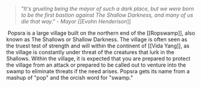 > _"It's grueling being the mayor of such a dark place, but we were born to be the first bastion against The Shallow Darkness, and many of us die that way." - Mayor [[Evohn Henderison_]]

 Popsra is a large village built on the northern end of the [[Ropswamp]], also known as The Shallows or Shallow Darkness. The village is often seen as the truest test of strength and will within the continent of [[Vida Yang]], as the village is constantly under threat of the creatures that lurk in the Shallows. Within the village, it is expected that you are prepared to protect the village from an attack or prepared to be called out to venture into the swamp to eliminate threats if the need arises. Popsra gets its name from a mashup of "pop" and the orcish word for "swamp."
